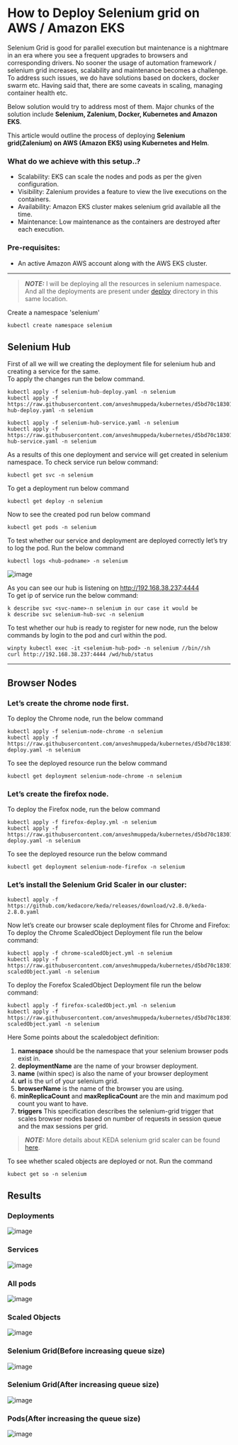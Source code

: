 # How to Deploy Selenium grid on AWS / Amazon EKS 
  Selenium Grid is good for parallel execution but maintenance is a nightmare in an era where you see a frequent upgrades to browsers and corresponding drivers. No sooner the usage of automation framework / selenium grid increases, scalability and maintenance becomes a challenge. To address such issues, we do have solutions based on dockers, docker swarm etc. Having said that, there are some caveats in scaling, managing container health etc.

Below solution would try to address most of them. Major chunks of the solution include **Selenium, Zalenium, Docker, Kubernetes and Amazon EKS**.

This article would outline the process of deploying **Selenium grid(Zalenium) on AWS (Amazon EKS) using Kubernetes and Helm**.

### What do we achieve with this setup..?
- Scalability: EKS can scale the nodes and pods as per the given configuration.
- Visibility: Zalenium provides a feature to view the live executions on the containers.
- Availability: Amazon EKS cluster makes selenium grid available all the time.
- Maintenance: Low maintenance as the containers are destroyed after each execution.
### Pre-requisites:
- An active Amazon AWS account along with the AWS EKS cluster.
---
> **_NOTE:_**  I will be deploying all the resources in selenium namespace. 
> And all the deployments are present under [deploy](https://github.com/anveshmuppeda/kubernetes/tree/main/keda/seleniumgrid/deployments) directory in this same location.   

Create a namespace 'selenium'
```
kubectl create namespace selenium
```

## Selenium Hub 

First of all we will we creating the deployment file for selenium hub and creating a service for the same.  
To apply the changes run the below command.  
```
kubectl apply -f selenium-hub-deploy.yaml -n selenium
kubectl apply -f https://raw.githubusercontent.com/anveshmuppeda/kubernetes/d5bd70c183010e222eda6590da76f6948a12a36f/keda/seleniumgrid/deployments/selenium-hub-deploy.yaml -n selenium
```
```
kubectl apply -f selenium-hub-service.yaml -n selenium
kubectl apply -f https://raw.githubusercontent.com/anveshmuppeda/kubernetes/d5bd70c183010e222eda6590da76f6948a12a36f/keda/seleniumgrid/deployments/selenium-hub-service.yaml -n selenium
```  
As a results of this one deployment and service will get created in selenium namespace. To check service run below command:  
```
kubectl get svc -n selenium
```  
To get a deployment run below command   
```
kubectl get deploy -n selenium
```
Now to see the created pod run below command  
```
kubectl get pods -n selenium
```  
To test whether our service and deployment are deployed correctly let’s try to log the pod. Run the below command
```
kubectl logs <hub-podname> -n selenium
```  
![image](https://github.com/anveshmuppeda/kubernetes/assets/115966808/e08b57df-1e07-479d-967c-746dccee7af0)

As you can see our hub is listening on http://192.168.38.237:4444  
To get ip of service run the below command: 
```
k describe svc <svc-name>-n selenium in our case it would be
k describe svc selenium-hub-svc -n selenium
```
To test whether our hub is ready to register for new node, run the below commands by login to the pod and curl within the pod.
```
winpty kubectl exec -it <selenium-hub-pod> -n selenium //bin//sh 
curl http://192.168.38.237:4444 /wd/hub/status
```

---
## Browser Nodes
### Let’s create the chrome node first.

To deploy the Chrome node, run the below command
```
kubectl apply -f selenium-node-chrome -n selenium
kubectl apply -f https://raw.githubusercontent.com/anveshmuppeda/kubernetes/d5bd70c183010e222eda6590da76f6948a12a36f/keda/seleniumgrid/deployments/chrome-deploy.yaml -n selenium
```
To see the deployed resource run the below command
```
kubectl get deployment selenium-node-chrome -n selenium
```
### Let’s create the firefox node.

To deploy the Firefox node, run the below command
```
kubectl apply -f firefox-deploy.yml -n selenium  
kubectl apply -f https://raw.githubusercontent.com/anveshmuppeda/kubernetes/d5bd70c183010e222eda6590da76f6948a12a36f/keda/seleniumgrid/deployments/firefox-deploy.yaml -n selenium
```
To see the deployed resource run the below command
```
kubectl get deployment selenium-node-firefox -n selenium
```
### Let’s install the Selenium Grid Scaler in our cluster:  
```
kubectl apply -f https://github.com/kedacore/keda/releases/download/v2.8.0/keda-2.8.0.yaml
```
Now let’s create our browser scale deployment files for Chrome and Firefox: 
To deploy the Chrome ScaledObject Deployment file run the below command:
```
kubectl apply -f chrome-scaledObject.yml -n selenium
kubectl apply -f https://raw.githubusercontent.com/anveshmuppeda/kubernetes/d5bd70c183010e222eda6590da76f6948a12a36f/keda/seleniumgrid/deployments/chorme-scaledObject.yaml -n selenium
```   
To deploy the Forefox ScaledObject Deployment file run the below command:
```
kubectl apply -f firefox-scaledObject.yml -n selenium
kubectl apply -f https://raw.githubusercontent.com/anveshmuppeda/kubernetes/d5bd70c183010e222eda6590da76f6948a12a36f/keda/seleniumgrid/deployments/firefox-scaledObject.yaml -n selenium
```   
Here Some points about the scaledobject definition:
1. **namespace** should be the namespace that your selenium browser pods exist in.
2. **deploymentName** are the name of your browser deployment.
3. **name** (within spec) is also the name of your browser deployment
4. **url** is the url of your selenium grid.
5. **browserName** is the name of the browser you are using.  
6. **minReplicaCount** and **maxReplicaCount** are the min and maximum pod count you want to have.
7. **triggers** This specification describes the selenium-grid trigger that scales browser nodes based on number of requests in session queue and the max sessions per grid.

> **_NOTE:_**  More details about KEDA selenium grid scaler can be found [here](https://keda.sh/docs/2.8/scalers/selenium-grid-scaler/).

To see whether scaled objects are deployed or not. Run the command
```
kubect get so -n selenium
```

## Results  
### Deployments 
![image](https://github.com/anveshmuppeda/kubernetes/assets/115966808/fb5d46e9-6617-4fc5-a1ef-050fe106308e)
### Services 
![image](https://github.com/anveshmuppeda/kubernetes/assets/115966808/ba9416e1-3edf-4ca4-a7bf-855d1add2a2f)
### All pods
![image](https://github.com/anveshmuppeda/kubernetes/assets/115966808/001c0452-c3a5-4426-8872-7a5fd3fe16d5)
### Scaled Objects
![image](https://github.com/anveshmuppeda/kubernetes/assets/115966808/2c74f3f1-457d-41e5-a858-da8736ecf109)
### Selenium Grid(Before increasing queue size)
![image](https://github.com/anveshmuppeda/kubernetes/assets/115966808/ed51bf31-24a8-44ca-8f99-17704a1c4c51)
### Selenium Grid(After increasing queue size)
![image](https://github.com/anveshmuppeda/kubernetes/assets/115966808/8e05da6e-6ef6-4930-b41f-4bdc58487cad)
### Pods(After increasing the queue size)
![image](https://github.com/anveshmuppeda/kubernetes/assets/115966808/58f7a2ef-557d-4598-9667-aca448f29a7d)
